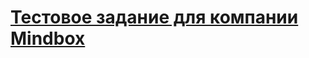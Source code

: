 # [Тестовое задание для компании Mindbox](https://hh.ru/vacancy/89321899?from=main&hhtmFromLabel=applicant_recommended_vacancies&hhtmFrom=main)